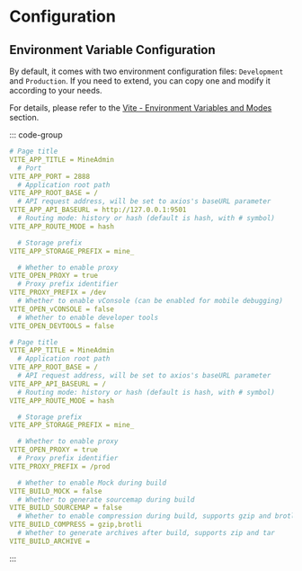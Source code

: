 # Configuration  

## Environment Variable Configuration  

By default, it comes with two environment configuration files: `Development` and `Production`. If you need to extend, you can copy one and modify it according to your needs.  

For details, please refer to the [Vite - Environment Variables and Modes](https://vitejs.dev/guide/env-and-mode) section.  

::: code-group  

```YAML [.env.development]  
# Page title  
VITE_APP_TITLE = MineAdmin  
  # Port  
VITE_APP_PORT = 2888  
  # Application root path  
VITE_APP_ROOT_BASE = /  
  # API request address, will be set to axios's baseURL parameter  
VITE_APP_API_BASEURL = http://127.0.0.1:9501  
  # Routing mode: history or hash (default is hash, with # symbol)  
VITE_APP_ROUTE_MODE = hash  

  # Storage prefix  
VITE_APP_STORAGE_PREFIX = mine_  

  # Whether to enable proxy  
VITE_OPEN_PROXY = true  
  # Proxy prefix identifier  
VITE_PROXY_PREFIX = /dev  
  # Whether to enable vConsole (can be enabled for mobile debugging)  
VITE_OPEN_vCONSOLE = false  
  # Whether to enable developer tools  
VITE_OPEN_DEVTOOLS = false  

```  

```YAML [.env.production]  
# Page title  
VITE_APP_TITLE = MineAdmin  
  # Application root path  
VITE_APP_ROOT_BASE = /  
  # API request address, will be set to axios's baseURL parameter  
VITE_APP_API_BASEURL = /  
  # Routing mode: history or hash (default is hash, with # symbol)  
VITE_APP_ROUTE_MODE = hash  

  # Storage prefix  
VITE_APP_STORAGE_PREFIX = mine_  

  # Whether to enable proxy  
VITE_OPEN_PROXY = true  
  # Proxy prefix identifier  
VITE_PROXY_PREFIX = /prod  

  # Whether to enable Mock during build  
VITE_BUILD_MOCK = false  
  # Whether to generate sourcemap during build  
VITE_BUILD_SOURCEMAP = false  
  # Whether to enable compression during build, supports gzip and brotli  
VITE_BUILD_COMPRESS = gzip,brotli  
  # Whether to generate archives after build, supports zip and tar  
VITE_BUILD_ARCHIVE =  

```  
:::